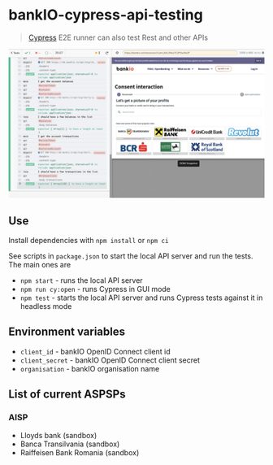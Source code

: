 # bankIO-cypress-api-testing

> [Cypress](https://cypress.op) E2E runner can also test Rest and other APIs

![API testing using Cypress](images/demo.png)

## Use

Install dependencies with `npm install` or `npm ci`

See scripts in `package.json` to start the local API server and run the tests. The main ones are

* `npm start` - runs the local API server
* `npm run cy:open` - runs Cypress in GUI mode
* `npm test` - starts the local API server and runs Cypress tests against it in headless mode

## Environment variables

* `client_id` - bankIO OpenID Connect client id
* `client_secret` - bankIO OpenID Connect client secret
* `organisation` - bankIO organisation name

## List of current ASPSPs

### AISP

* Lloyds bank (sandbox)
* Banca Transilvania (sandbox)
* Raiffeisen Bank Romania (sandbox)